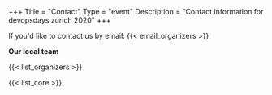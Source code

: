 +++
Title = "Contact"
Type = "event"
Description = "Contact information for devopsdays zurich 2020"
+++

If you'd like to contact us by email: {{< email_organizers >}}

**Our local team**

{{< list_organizers >}}


{{< list_core >}}

